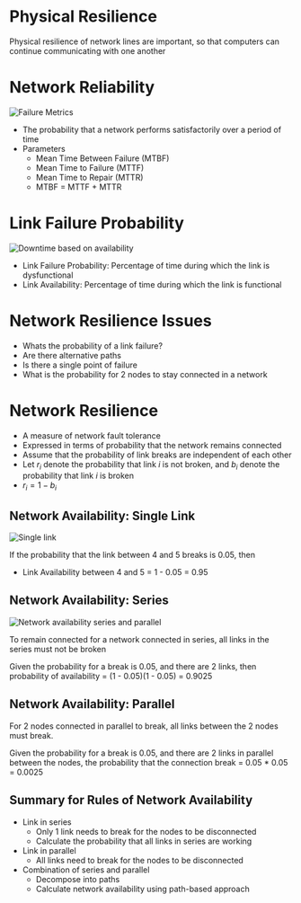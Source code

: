 # Physical Resilience

Physical resilience of network lines are important, so that computers can continue communicating with one another

# Network Reliability

![Failure Metrics](https://1ohvy81v7br01wtgnj4bf0ek-wpengine.netdna-ssl.com/wp-content/uploads/2020/08/1Asset-9MTBF-e1596733566907-1024x499.png)

- The probability that a network performs satisfactorily over a period of time
- Parameters
  - Mean Time Between Failure (MTBF)
  - Mean Time to Failure (MTTF)
  - Mean Time to Repair (MTTR)
  - MTBF = MTTF + MTTR

# Link Failure Probability

![Downtime based on availability](https://www.researchgate.net/profile/Ameen-Alkasem/publication/292347020/figure/tbl1/AS:667788481921057@1536224589855/Availability-and-the-corresponding-downtime-per-year.png)

- Link Failure Probability: Percentage of time during which the link is dysfunctional
- Link Availability: Percentage of time during which the link is functional

# Network Resilience Issues

- Whats the probability of a link failure?
- Are there alternative paths
- Is there a single point of failure
- What is the probability for 2 nodes to stay connected in a network

# Network Resilience

- A measure of network fault tolerance
- Expressed in terms of probability that the network remains connected
- Assume that the probability of link breaks are independent of each other
- Let $r_i$ denote the probability that link $i$ is not broken, and $b_i$ denote the probability that link $i$ is broken
- $r_i = 1 - b_i$

## Network Availability: Single Link

![Single link](https://www.researchgate.net/profile/Ammar-Hameed-Shnain/publication/326254297/figure/fig1/AS:744337528872964@1554475304940/Network-topology-for-Single-link-network.jpg)

If the probability that the link between 4 and 5 breaks is 0.05, then

- Link Availability between 4 and 5 = 1 - 0.05 = 0.95

## Network Availability: Series

![Network availability series and parallel](http://imgdetail.ebookreading.net/system_admin/3/1587052156/1587052156__building-resilient-ip__1587052156__graphics__br630201.jpg)

To remain connected for a network connected in series, all links in the series must not be broken

Given the probability for a break is 0.05, and there are 2 links, then probability of availability = (1 - 0.05)(1 - 0.05) = 0.9025

## Network Availability: Parallel

For 2 nodes connected in parallel to break, all links between the 2 nodes must break.

Given the probability for a break is 0.05, and there are 2 links in parallel between the nodes, the probability that the connection break = 0.05 \* 0.05 = 0.0025

## Summary for Rules of Network Availability

- Link in series
  - Only 1 link needs to break for the nodes to be disconnected
  - Calculate the probability that all links in series are working
- Link in parallel
  - All links need to break for the nodes to be disconnected
- Combination of series and parallel
  - Decompose into paths
  - Calculate network availability using path-based approach
